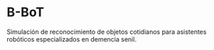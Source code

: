 # B-BoT
Simulación de reconocimiento de objetos cotidianos para asistentes robóticos especializados en demencia senil.
